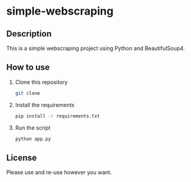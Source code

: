 # simple-webscraping

## Description

This is a simple webscraping project using Python and BeautifulSoup4.

## How to use

1. Clone this repository

   ```bash
   git clone 
   ```

2. Install the requirements

   ```bash
   pip install -r requirements.txt
   ```

3. Run the script

   ```bash
   python app.py
   ```
   
## License

Please use and re-use however you want.

